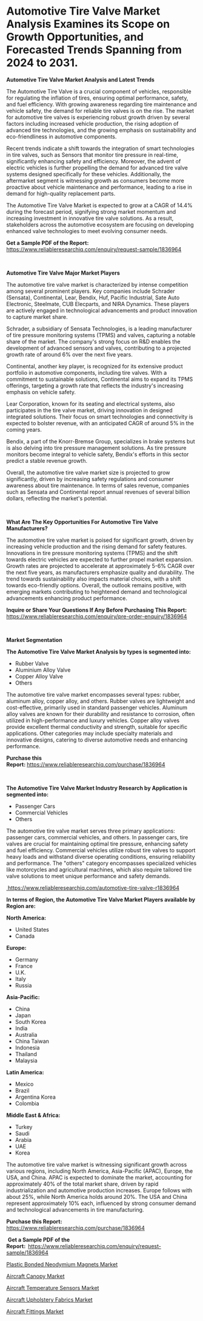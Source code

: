 <p><h1>Automotive Tire Valve Market Analysis Examines its Scope on Growth Opportunities, and Forecasted Trends Spanning from 2024 to 2031.</h1></p><p><strong>Automotive Tire Valve Market Analysis and Latest Trends</strong></p>
<p><p>The Automotive Tire Valve is a crucial component of vehicles, responsible for regulating the inflation of tires, ensuring optimal performance, safety, and fuel efficiency. With growing awareness regarding tire maintenance and vehicle safety, the demand for reliable tire valves is on the rise. The market for automotive tire valves is experiencing robust growth driven by several factors including increased vehicle production, the rising adoption of advanced tire technologies, and the growing emphasis on sustainability and eco-friendliness in automotive components.</p><p>Recent trends indicate a shift towards the integration of smart technologies in tire valves, such as Sensors that monitor tire pressure in real-time, significantly enhancing safety and efficiency. Moreover, the advent of electric vehicles is further propelling the demand for advanced tire valve systems designed specifically for these vehicles. Additionally, the aftermarket segment is witnessing growth as consumers become more proactive about vehicle maintenance and performance, leading to a rise in demand for high-quality replacement parts.</p><p>The Automotive Tire Valve Market is expected to grow at a CAGR of 14.4% during the forecast period, signifying strong market momentum and increasing investment in innovative tire valve solutions. As a result, stakeholders across the automotive ecosystem are focusing on developing enhanced valve technologies to meet evolving consumer needs.</p></p>
<p><strong>Get a Sample PDF of the Report:&nbsp;</strong> <a href="https://www.reliableresearchiq.com/enquiry/request-sample/1836964?utm_campaign=1742&utm_medium=2&utm_source=Github&utm_content=ia&utm_term=16102024&utm_id=automotive-tire-valve">https://www.reliableresearchiq.com/enquiry/request-sample/1836964</a></p>
<p>&nbsp;</p>
<p><strong>Automotive Tire Valve Major Market Players</strong></p>
<p><p>The automotive tire valve market is characterized by intense competition among several prominent players. Key companies include Schrader (Sensata), Continental, Lear, Bendix, Huf, Pacific Industrial, Sate Auto Electronic, Steelmate, CUB Elecparts, and NIRA Dynamics. These players are actively engaged in technological advancements and product innovation to capture market share.</p><p>Schrader, a subsidiary of Sensata Technologies, is a leading manufacturer of tire pressure monitoring systems (TPMS) and valves, capturing a notable share of the market. The company's strong focus on R&D enables the development of advanced sensors and valves, contributing to a projected growth rate of around 6% over the next five years.</p><p>Continental, another key player, is recognized for its extensive product portfolio in automotive components, including tire valves. With a commitment to sustainable solutions, Continental aims to expand its TPMS offerings, targeting a growth rate that reflects the industry's increasing emphasis on vehicle safety.</p><p>Lear Corporation, known for its seating and electrical systems, also participates in the tire valve market, driving innovation in designed integrated solutions. Their focus on smart technologies and connectivity is expected to bolster revenue, with an anticipated CAGR of around 5% in the coming years.</p><p>Bendix, a part of the Knorr-Bremse Group, specializes in brake systems but is also delving into tire pressure management solutions. As tire pressure monitors become integral to vehicle safety, Bendix's efforts in this sector predict a stable revenue growth.</p><p>Overall, the automotive tire valve market size is projected to grow significantly, driven by increasing safety regulations and consumer awareness about tire maintenance. In terms of sales revenue, companies such as Sensata and Continental report annual revenues of several billion dollars, reflecting the market's potential.</p></p>
<p>&nbsp;</p>
<p><strong>What Are The Key Opportunities For Automotive Tire Valve Manufacturers?</strong></p>
<p><p>The automotive tire valve market is poised for significant growth, driven by increasing vehicle production and the rising demand for safety features. Innovations in tire pressure monitoring systems (TPMS) and the shift towards electric vehicles are expected to further propel market expansion. Growth rates are projected to accelerate at approximately 5-6% CAGR over the next five years, as manufacturers emphasize quality and durability. The trend towards sustainability also impacts material choices, with a shift towards eco-friendly options. Overall, the outlook remains positive, with emerging markets contributing to heightened demand and technological advancements enhancing product performance.</p></p>
<p><strong>Inquire or Share Your Questions If Any Before Purchasing This Report:</strong> <a href="https://www.reliableresearchiq.com/enquiry/pre-order-enquiry/1836964?utm_campaign=1742&utm_medium=2&utm_source=Github&utm_content=ia&utm_term=16102024&utm_id=automotive-tire-valve">https://www.reliableresearchiq.com/enquiry/pre-order-enquiry/1836964</a></p>
<p>&nbsp;</p>
<p><strong>Market Segmentation</strong></p>
<p><strong>The Automotive Tire Valve Market Analysis by types is segmented into:</strong></p>
<p><ul><li>Rubber Valve</li><li>Aluminium Alloy Valve</li><li>Copper Alloy Valve</li><li>Others</li></ul></p>
<p><p>The automotive tire valve market encompasses several types: rubber, aluminum alloy, copper alloy, and others. Rubber valves are lightweight and cost-effective, primarily used in standard passenger vehicles. Aluminum alloy valves are known for their durability and resistance to corrosion, often utilized in high-performance and luxury vehicles. Copper alloy valves provide excellent thermal conductivity and strength, suitable for specific applications. Other categories may include specialty materials and innovative designs, catering to diverse automotive needs and enhancing performance.</p></p>
<p><strong>Purchase this Report:&nbsp;</strong><a href="https://www.reliableresearchiq.com/purchase/1836964?utm_campaign=1742&utm_medium=2&utm_source=Github&utm_content=ia&utm_term=16102024&utm_id=automotive-tire-valve">https://www.reliableresearchiq.com/purchase/1836964</a></p>
<p>&nbsp;</p>
<p><strong>The Automotive Tire Valve Market Industry Research by Application is segmented into:</strong></p>
<p><ul><li>Passenger Cars</li><li>Commercial Vehicles</li><li>Others</li></ul></p>
<p><p>The automotive tire valve market serves three primary applications: passenger cars, commercial vehicles, and others. In passenger cars, tire valves are crucial for maintaining optimal tire pressure, enhancing safety and fuel efficiency. Commercial vehicles utilize robust tire valves to support heavy loads and withstand diverse operating conditions, ensuring reliability and performance. The "others" category encompasses specialized vehicles like motorcycles and agricultural machines, which also require tailored tire valve solutions to meet unique performance and safety demands.</p></p>
<p><a href="https://www.reliableresearchiq.com/automotive-tire-valve-r1836964?utm_campaign=1742&utm_medium=2&utm_source=Github&utm_content=ia&utm_term=16102024&utm_id=automotive-tire-valve">&nbsp;https://www.reliableresearchiq.com/automotive-tire-valve-r1836964</a></p>
<p><strong>In terms of Region, the Automotive Tire Valve Market Players available by Region are:</strong></p>
<p>
    <p> <strong> North America: </strong>
        <ul>
            <li>United States</li>
            <li>Canada</li>
        </ul>
        </p> 
    <p> <strong> Europe: </strong>
        <ul>
            <li>Germany</li>
            <li>France</li>
            <li>U.K.</li>
            <li>Italy</li>
            <li>Russia</li>
        </ul>
        </p> 
    <p> <strong> Asia-Pacific: </strong>
        <ul>
            <li>China</li>
            <li>Japan</li>
            <li>South Korea</li>
            <li>India</li>
            <li>Australia</li>
            <li>China Taiwan</li>
            <li>Indonesia</li>
            <li>Thailand</li>
            <li>Malaysia</li>
        </ul>
        </p> 
    <p> <strong> Latin America: </strong>
        <ul>
            <li>Mexico</li>
            <li>Brazil</li>
            <li>Argentina Korea</li>
            <li>Colombia</li>
        </ul>
        </p> 
    <p> <strong> Middle East & Africa: </strong>
        <ul>
            <li>Turkey</li>
            <li>Saudi</li>
            <li>Arabia</li>
            <li>UAE</li>
            <li>Korea</li>
        </ul>
    </p>
    </p>
<p><p>The automotive tire valve market is witnessing significant growth across various regions, including North America, Asia-Pacific (APAC), Europe, the USA, and China. APAC is expected to dominate the market, accounting for approximately 40% of the total market share, driven by rapid industrialization and automotive production increases. Europe follows with about 25%, while North America holds around 20%. The USA and China represent approximately 10% each, influenced by strong consumer demand and technological advancements in tire manufacturing.</p></p>
<p><strong>Purchase this Report: </strong><a href="https://www.reliableresearchiq.com/purchase/1836964?utm_campaign=1742&utm_medium=2&utm_source=Github&utm_content=ia&utm_term=16102024&utm_id=automotive-tire-valve">https://www.reliableresearchiq.com/purchase/1836964</a></p>
<p>&nbsp;<strong>Get a Sample PDF of the Report:&nbsp;&nbsp;</strong><a href="https://www.reliableresearchiq.com/enquiry/request-sample/1836964?utm_campaign=1742&utm_medium=2&utm_source=Github&utm_content=ia&utm_term=16102024&utm_id=automotive-tire-valve">https://www.reliableresearchiq.com/enquiry/request-sample/1836964</a></p>
<p><strong></strong></p>
<p><p><a href="https://www.linkedin.com/pulse/plastic-bonded-neodymium-magnets-market-overview-regional-outlook-dovaf?utm_campaign=1742&utm_medium=2&utm_source=Github&utm_content=ia&utm_term=16102024&utm_id=automotive-tire-valve">Plastic Bonded Neodymium Magnets Market</a></p><p><a href="https://www.linkedin.com/pulse/driving-forces-global-aircraft-canopy-market-trends-applications-vk1jf?utm_campaign=1742&utm_medium=2&utm_source=Github&utm_content=ia&utm_term=16102024&utm_id=automotive-tire-valve">Aircraft Canopy Market</a></p><p><a href="https://www.linkedin.com/pulse/deep-dive-aircraft-temperature-sensors-market-itstrends-segmentation-zukuf?utm_campaign=1742&utm_medium=2&utm_source=Github&utm_content=ia&utm_term=16102024&utm_id=automotive-tire-valve">Aircraft Temperature Sensors Market</a></p><p><a href="https://www.linkedin.com/pulse/future-trends-global-aircraft-upholstery-fabrics-market-insights-ioyaf?utm_campaign=1742&utm_medium=2&utm_source=Github&utm_content=ia&utm_term=16102024&utm_id=automotive-tire-valve">Aircraft Upholstery Fabrics Market</a></p><p><a href="https://www.linkedin.com/pulse/global-aircraft-fittings-market-product-types-applications-regional-uxcvf?utm_campaign=1742&utm_medium=2&utm_source=Github&utm_content=ia&utm_term=16102024&utm_id=automotive-tire-valve">Aircraft Fittings Market</a></p></p>
